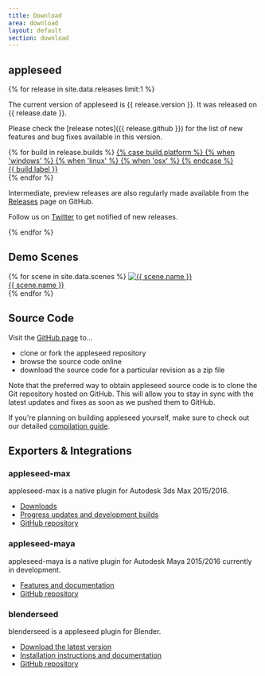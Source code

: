 ```yaml
---
title: Download
area: download
layout: default
section: download
---
```


## appleseed

{% for release in site.data.releases limit:1 %}

The current version of appleseed is {{ release.version }}. It was released on {{ release.date }}.

Please check the [release notes]({{ release.github }}) for the list of new features and bug fixes available in this version.

<div class="builds">
    {% for build in release.builds %}
        <a class="build" href="{{ build.url }}" download>
            {% case build.platform %}
                {% when 'windows' %}
                    <i class="fa fa-windows"></i>
                {% when 'linux' %}
                    <i class="fa fa-linux"></i>
                {% when 'osx' %}
                    <i class="fa fa-apple"></i>
            {% endcase %}
            <div>{{ build.label }}</div>
        </a>
    {% endfor %}
</div>

Intermediate, preview releases are also regularly made available from the [Releases](https://github.com/appleseedhq/appleseed/releases) page on GitHub.

Follow us on [Twitter](https://twitter.com/appleseedhq) to get notified of new releases.

{% endfor %}

## Demo Scenes

<div class="scenes">
    {% for scene in site.data.scenes %}
        <a class="scene" href="{{ scene.url }}">
            <img src="{{ scene.image }}" alt="{{ scene.name }}">
            <div>{{ scene.name }}</div>
        </a>
    {% endfor %}
</div>

## Source Code

Visit the [GitHub page](https://github.com/appleseedhq/appleseed) to&hellip;

- clone or fork the appleseed repository
- browse the source code online
- download the source code for a particular revision as a zip file

Note that the preferred way to obtain appleseed source code is to clone the Git repository hosted on GitHub.
This will allow you to stay in sync with the latest updates and fixes as soon as we pushed them to GitHub.

If you're planning on building appleseed yourself, make sure to check out our detailed
[compilation guide](https://github.com/appleseedhq/appleseed/wiki/Building-appleseed).

## Exporters & Integrations

### appleseed-max

appleseed-max is a native plugin for Autodesk 3ds Max 2015/2016.

- [Downloads](https://github.com/appleseedhq/appleseed-max/releases)
- [Progress updates and development builds](https://forum.appleseedhq.net/t/3ds-max-plugin-development/109)
- [GitHub repository](https://github.com/appleseedhq/appleseed-max)

### appleseed-maya

appleseed-maya is a native plugin for Autodesk Maya 2015/2016 currently in development.

- [Features and documentation](http://appleseed-maya.readthedocs.org/en/latest/)
- [GitHub repository](https://github.com/appleseedhq/appleseed-maya)

### blenderseed

blenderseed is a appleseed plugin for Blender.

- [Download the latest version](https://github.com/appleseedhq/blenderseed/releases/latest)
- [Installation instructions and documentation](https://github.com/appleseedhq/blenderseed/wiki)
- [GitHub repository](https://github.com/appleseedhq/blenderseed)
